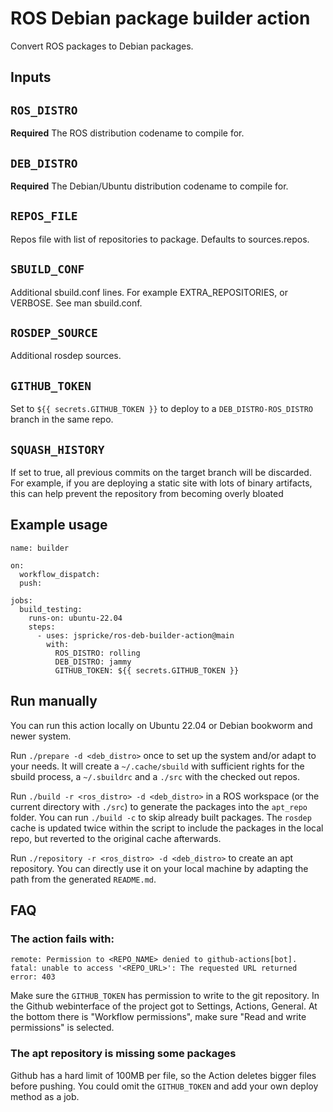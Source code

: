 # ROS Debian package builder action

Convert ROS packages to Debian packages.

## Inputs

## `ROS_DISTRO`

**Required** The ROS distribution codename to compile for.

## `DEB_DISTRO`

**Required** The Debian/Ubuntu distribution codename to compile for.

## `REPOS_FILE`

Repos file with list of repositories to package.
Defaults to sources.repos.

## `SBUILD_CONF`

Additional sbuild.conf lines.
For example EXTRA_REPOSITORIES, or VERBOSE.
See man sbuild.conf.

## `ROSDEP_SOURCE`

Additional rosdep sources.

## `GITHUB_TOKEN`

Set to `${{ secrets.GITHUB_TOKEN }}` to deploy to a `DEB_DISTRO-ROS_DISTRO` branch in the same repo.

## ``SQUASH_HISTORY``

If set to true, all previous commits on the target branch will be discarded.
For example, if you are deploying a static site with lots of binary artifacts, this can help prevent the repository from becoming overly bloated

## Example usage

```
name: builder

on:
  workflow_dispatch:
  push:

jobs:
  build_testing:
    runs-on: ubuntu-22.04
    steps:
      - uses: jspricke/ros-deb-builder-action@main
        with:
          ROS_DISTRO: rolling
          DEB_DISTRO: jammy
          GITHUB_TOKEN: ${{ secrets.GITHUB_TOKEN }}
```

## Run manually

You can run this action locally on Ubuntu 22.04 or Debian bookworm and newer system.

Run `./prepare -d <deb_distro>` once to set up the system and/or adapt to your needs.
It will create a `~/.cache/sbuild` with sufficient rights for the sbuild process, a `~/.sbuildrc` and a `./src` with the checked out repos.

Run `./build -r <ros_distro> -d <deb_distro>` in a ROS workspace (or the current directory with `./src`) to generate the packages into the `apt_repo` folder.
You can run `./build -c` to skip already built packages.
The `rosdep` cache is updated twice within the script to include the packages in the local repo, but reverted to the original cache afterwards.

Run `./repository -r <ros_distro> -d <deb_distro>` to create an apt repository.
You can directly use it on your local machine by adapting the path from the generated `README.md`.

## FAQ

### The action fails with:
```
remote: Permission to <REPO_NAME> denied to github-actions[bot].
fatal: unable to access '<REPO_URL>': The requested URL returned error: 403
```

Make sure the `GITHUB_TOKEN` has permission to write to the git repository.
In the Github webinterface of the project got to Settings, Actions, General.
At the bottom there is "Workflow permissions", make sure "Read and write permissions" is selected.

### The apt repository is missing some packages

Github has a hard limit of 100MB per file, so the Action deletes bigger files before pushing.
You could omit the `GITHUB_TOKEN` and add your own deploy method as a job.
